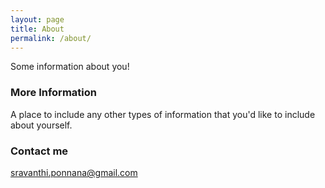 ```yaml
---
layout: page
title: About
permalink: /about/
---
```


Some information about you!

### More Information

A place to include any other types of information that you'd like to include about yourself.

### Contact me

[sravanthi.ponnana@gmail.com](mailto:sravanthi.ponnana@gmail.com)
